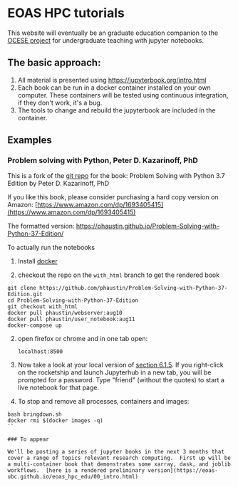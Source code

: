 # EOAS HPC tutorials

This website will eventually be an graduate education companion to the [OCESE project](https://eoas-ubc.github.io/) for undergraduate teaching with jupyter notebooks.

## The basic approach:

1) All material is presented using https://jupyterbook.org/intro.html
2) Each book can be run in a docker container installed on your own computer.
   These containers will be tested using continuous integration, if they don't work, it's a bug.
3) The tools to change and rebuild the jupyterbook are included in the container.

## Examples

### Problem solving with Python, Peter D. Kazarinoff, PhD

This is a fork of the [git repo](https://github.com/ProfessorKazarinoff/Problem-Solving-with-Python-37-Edition.git) for the book: Problem Solving with Python 3.7 Edition by Peter D. Kazarinoff, PhD

If you like this book, please consider purchasing a hard copy version on Amazon: [https://www.amazon.com/dp/1693405415](https://www.amazon.com/dp/1693405415)

The formatted version: https://phaustin.github.io/Problem-Solving-with-Python-37-Edition/

To actually run the notebooks 

1) Install [docker](https://docs.docker.com/get-docker/)

2) checkout the repo on the `with_html` branch to get the rendered book

```
git clone https://github.com/phaustin/Problem-Solving-with-Python-37-Edition.git
cd Problem-Solving-with-Python-37-Edition
git checkout with_html
docker pull phaustin/webserver:aug10
docker pull phaustin/user_notebook:aug11
docker-compose up
```

2) open firefox or chrome and in one tab open:

       localhost:8500

3) Now take a look at your local version of [section 6.1.5](https://phaustin.github.io/Problem-Solving-with-Python-37-Edition/05-NumPy-and-Arrays/05_05-Array-Indexing.html). If you right-click on the rocketship and launch Jupyterhub in a new tab, you will be prompted for a password. Type "friend" (without the quotes) to start a live notebook for that page.


4) To stop and remove all processes, containers and images:

```
bash bringdown.sh
docker rmi $(docker images -q)
``

### To appear

We'll be posting a series of jupyter books in the next 3 months that cover a range of topics relevant research computing.  First up will be a multi-container book that demonstrates some xarray, dask, and joblib workflows.  [here is a rendered preliminary version](https://eoas-ubc.github.io/eoas_hpc_edu/00_intro.html)



